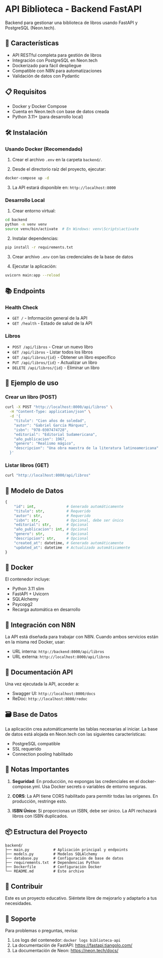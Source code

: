 # API Biblioteca - Backend FastAPI

Backend para gestionar una biblioteca de libros usando FastAPI y PostgreSQL (Neon.tech).

## 🚀 Características

- API RESTful completa para gestión de libros
- Integración con PostgreSQL en Neon.tech
- Dockerizado para fácil despliegue
- Compatible con N8N para automatizaciones
- Validación de datos con Pydantic

## 📋 Requisitos

- Docker y Docker Compose
- Cuenta en Neon.tech con base de datos creada
- Python 3.11+ (para desarrollo local)

## 🛠️ Instalación

### Usando Docker (Recomendado)

1. Crear el archivo `.env` en la carpeta `backend/`.

2. Desde el directorio raíz del proyecto, ejecutar:
```bash
docker-compose up -d
```

3. La API estará disponible en: `http://localhost:8000`

### Desarrollo Local

1. Crear entorno virtual:
```bash
cd backend
python -m venv venv
source venv/bin/activate  # En Windows: venv\Scripts\activate
```

2. Instalar dependencias:
```bash
pip install -r requirements.txt
```

3. Crear archivo `.env` con las credenciales de la base de datos

4. Ejecutar la aplicación:
```bash
uvicorn main:app --reload
```

## 📚 Endpoints

### Health Check
- `GET /` - Información general de la API
- `GET /health` - Estado de salud de la API

### Libros
- `POST /api/libros` - Crear un nuevo libro
- `GET /api/libros` - Listar todos los libros
- `GET /api/libros/{id}` - Obtener un libro específico
- `PUT /api/libros/{id}` - Actualizar un libro
- `DELETE /api/libros/{id}` - Eliminar un libro

## 📝 Ejemplo de uso

### Crear un libro (POST)
```bash
curl -X POST "http://localhost:8000/api/libros" \
  -H "Content-Type: application/json" \
  -d '{
    "titulo": "Cien años de soledad",
    "autor": "Gabriel García Márquez",
    "isbn": "978-0307474728",
    "editorial": "Editorial Sudamericana",
    "año_publicacion": 1967,
    "genero": "Realismo mágico",
    "descripcion": "Una obra maestra de la literatura latinoamericana"
  }'
```

### Listar libros (GET)
```bash
curl "http://localhost:8000/api/libros"
```

## 🔧 Modelo de Datos

```python
{
    "id": int,              # Generado automáticamente
    "titulo": str,          # Requerido
    "autor": str,           # Requerido
    "isbn": str,            # Opcional, debe ser único
    "editorial": str,       # Opcional
    "año_publicacion": int, # Opcional
    "genero": str,          # Opcional
    "descripcion": str,     # Opcional
    "created_at": datetime, # Generado automáticamente
    "updated_at": datetime  # Actualizado automáticamente
}
```

## 🐳 Docker

El contenedor incluye:
- Python 3.11 slim
- FastAPI + Uvicorn
- SQLAlchemy
- Psycopg2
- Recarga automática en desarrollo

## 🔗 Integración con N8N

La API está diseñada para trabajar con N8N. Cuando ambos servicios están en la misma red Docker, usar:
- URL interna: `http://backend:8000/api/libros`
- URL externa: `http://localhost:8000/api/libros`

## 📄 Documentación API

Una vez ejecutada la API, acceder a:
- Swagger UI: `http://localhost:8000/docs`
- ReDoc: `http://localhost:8000/redoc`

## 🗃️ Base de Datos

La aplicación crea automáticamente las tablas necesarias al iniciar. La base de datos está alojada en Neon.tech con las siguientes características:
- PostgreSQL compatible
- SSL requerido
- Connection pooling habilitado

## 🚨 Notas Importantes

1. **Seguridad**: En producción, no expongas las credenciales en el docker-compose.yml. Usa Docker secrets o variables de entorno seguras.

2. **CORS**: La API tiene CORS habilitado para permitir todas las orígenes. En producción, restringe esto.

3. **ISBN Único**: Si proporcionas un ISBN, debe ser único. La API rechazará libros con ISBN duplicados.

## 📦 Estructura del Proyecto

```
backend/
├── main.py           # Aplicación principal y endpoints
├── models.py         # Modelos SQLAlchemy
├── database.py       # Configuración de base de datos
├── requirements.txt  # Dependencias Python
├── Dockerfile        # Configuración Docker
└── README.md         # Este archivo
```

## 🤝 Contribuir

Este es un proyecto educativo. Siéntete libre de mejorarlo y adaptarlo a tus necesidades.

## 📧 Soporte

Para problemas o preguntas, revisa:
1. Los logs del contenedor: `docker logs biblioteca-api`
2. La documentación de FastAPI: https://fastapi.tiangolo.com/
3. La documentación de Neon: https://neon.tech/docs/

